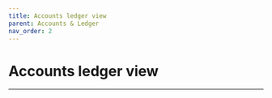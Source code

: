 ```yaml
---
title: Accounts ledger view
parent: Accounts & Ledger
nav_order: 2
---
```


# Accounts ledger view

---
